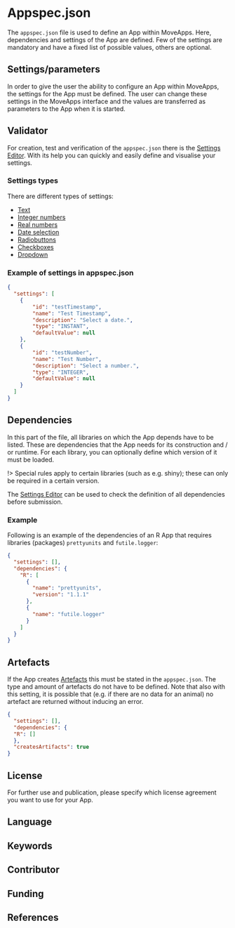 # Appspec.json

The `appspec.json` file is used to define an App within MoveApps. 
Here, dependencies and settings of the App are defined. Few of the settings are mandatory and have a fixed list of possible values, others are optional.


## Settings/parameters 

In order to give the user the ability to configure an App within MoveApps, the settings for the App must be defined. The user can change these settings in the MoveApps interface and the values are transferred as parameters to the App when it is started.


## Validator

For creation, test and verification of the `appspec.json` there is the [Settings Editor](https://moveapps.org/apps/settingseditor ':ignore'). With its help you can quickly and easily define and visualise your settings.

### Settings types
There are different types of settings:
  - [Text](de/string.md)
  - [Integer numbers](de/integer.md)
  - [Real numbers](de/double.md)
  - [Date selection](de/timestamp.md)
  - [Radiobuttons](de/radiobuttons.md)
  - [Checkboxes](de/checkbox.md)
  - [Dropdown](de/dropdown.md) 


### Example of settings in appspec.json

```json
{
  "settings": [
    {
        "id": "testTimestamp",
        "name": "Test Timestamp",
        "description": "Select a date.",
        "type": "INSTANT",
        "defaultValue": null
    },
    {
        "id": "testNumber",
        "name": "Test Number",
        "description": "Select a number.",
        "type": "INTEGER",
        "defaultValue": null
    }
  ]
}
```
## Dependencies

In this part of the file, all libraries on which the App depends have to be listed. These are dependencies that the App needs for its construction and / or runtime. For each library, you can optionally define which version of it must be loaded.

!> Special rules apply to certain libraries (such as e.g. shiny); these can only be required in a certain version.

The [Settings Editor](https://moveapps.org/apps/settingseditor) can be used to check the definition of all dependencies before submission.


### Example 

Following is an example of the dependencies of an R App that requires libraries (packages) `prettyunits` and `futile.logger`:

```json
{
  "settings": [],
  "dependencies": {
    "R": [
      {
        "name": "prettyunits",
        "version": "1.1.1" 
      },
      {
        "name": "futile.logger"
      }
    ]
  }
}
```

## Artefacts
If the App creates [Artefacts](copilot-r-sdk.md#Artefacts) this must be stated in the `appspec.json`. The type and amount of artefacts do not have to be defined. Note that also with this setting, it is possible that (e.g. if there are no data for an animal) no artefact are returned without inducing an error.
```json
{
  "settings": [],
  "dependencies": {
  "R": []
  },
  "createsArtifacts": true
}
```

## License
For further use and publication, please specify which license agreement you want to use for your App.

## Language


## Keywords


## Contributor


## Funding


## References


























